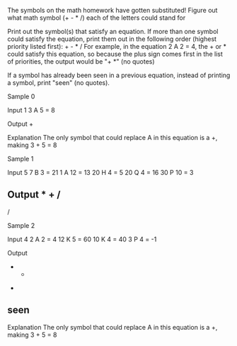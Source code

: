 The symbols on the math homework have gotten substituted! Figure out what math symbol (+ - * /) each of the letters could stand for


Print out the symbol(s) that satisfy an equation. If more than one symbol could satisfy the equation, print them out in the following order (highest priority listed first): + - * / For example, in the equation 2 A 2 = 4, the + or * could satisfy this equation, so because the plus sign comes first in the list of priorities, the output would be "+ \*" (no quotes)

If a symbol has already been seen in a previous equation, instead of printing a symbol, print "seen" (no quotes).



Sample 0

Input 
1
3 A 5 = 8

Output
+

Explanation
The only symbol that could replace A in this equation is a +, making 3 + 5 = 8 

Sample 1

Input
5
7 B 3 = 21
1 A 12 = 13
20 H 4 = 5
20 Q 4 = 16
30 P 10 = 3

Output
*
+
/
-
/

Sample 2

Input
4
2 A 2 = 4
12 K 5 = 60
10 K 4 = 40
3 P 4 = -1


Output
+ *
*
seen
-


Explanation
The only symbol that could replace A in this equation is a +, making 3 + 5 = 8 